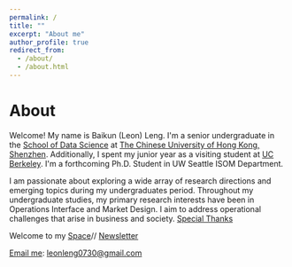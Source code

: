 ```yaml
---
permalink: /
title: ""
excerpt: "About me"
author_profile: true
redirect_from: 
  - /about/
  - /about.html
---
```


About 
======
Welcome! My name is Baikun (Leon) Leng. I'm a senior undergraduate in the [School of Data Science](https://sds.cuhk.edu.cn/en) at [The Chinese University of Hong Kong, Shenzhen](https://www.cuhk.edu.cn/en). Additionally, I spent my junior year as a visiting student at [UC Berkeley](https://www.berkeley.edu/). I'm a forthcoming Ph.D. Student in UW Seattle ISOM Department.

I am passionate about exploring a wide array of research directions and emerging topics during my undergraduates period. Throughout my undergraduate studies, my primary research interests have been in Operations Interface and Market Design. I aim to address operational challenges that arise in business and society. [Special Thanks](https://docs.google.com/document/d/1OgV9CTCBdbvIVUikvdCwGaxfAh6RPsVJR44k_E-LcNc/edit)<br>

Welcome to my [Space](https://baikunleng.notion.site/Leon-s-Space-0de5b2c29c5c4425b6a45642721ad896)// [Newsletter](https://leonleng.substack.com/)<br>

[Email me](mailto:leonleng0730@gmail.com): leonleng0730@gmail.com


